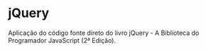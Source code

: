 jQuery
======

Aplicação do código fonte direto do livro jQuery - A Biblioteca do Programador JavaScript (2ª Edição).